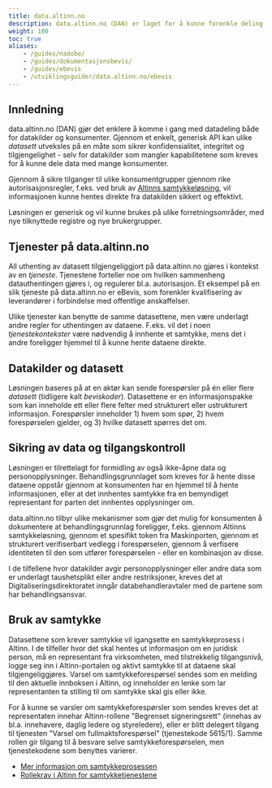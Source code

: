 ```yaml
---
title: data.altinn.no
description: data.altinn.no (DAN) er laget for å kunne forenkle deling av data fra virksomheter, med formål om å gjenbruke informasjon direkte fra kilden.
weight: 100
toc: true
aliases: 
    - /guides/nadobe/
    - /guides/dokumentasjonsbevis/
    - /guides/ebevis
    - /utviklingsguider/data.altinn.no/ebevis
---
```


## Innledning

data.altinn.no (DAN) gjør det enklere å komme i gang med datadeling både for datakilder og konsumenter. Gjennom et enkelt, generisk API kan ulike _datasett_ utveksles på en måte som sikrer konfidensialitet, integritet og tilgjengelighet - selv for datakilder som mangler kapabilitetene som kreves for å kunne dele data med mange konsumenter.

Gjennom å sikre tilganger til ulike konsumentgrupper gjennom rike autorisasjonsregler, f.eks. ved bruk av [Altinns samtykkeløsning](https://altinn.github.io/docs/utviklingsguider/samtykke/), vil informasjonen kunne hentes direkte fra datakilden sikkert og effektivt. 

Løsningen er generisk og vil kunne brukes på ulike forretningsområder, med nye tilknyttede registre og nye brukergrupper.

<!-- TODO! Her skal det komme lenke til mer produktinformasjon på forretningsnivå -->

## Tjenester på data.altinn.no

All uthenting av datasett tilgjengeliggjort på data.altinn.no gjøres i kontekst av en _tjeneste_. Tjenestene forteller noe om hvilken sammenheng datauthentingen gjøres i, og regulerer bl.a. autorisasjon. Et eksempel på en slik tjeneste på data.altinn.no er eBevis, som forenkler kvalifisering av leverandører i forbindelse med offentlige anskaffelser. 

Ulike tjenester kan benytte de samme datasettene, men være underlagt andre regler for uthentingen av dataene. F.eks. vil det i noen _tjenestekontekster_ være nødvendig å innhente et samtykke, mens det i andre foreligger hjemmel til å kunne hente dataene direkte.

## Datakilder og datasett

Løsningen baseres på at en aktør kan sende forespørsler på én eller flere _datasett_ (tidligere kalt _beviskoder_). Datasettene er en informasjonspakke som kan inneholde ett eller flere felter med strukturert eller ustrukturert informasjon. Forespørsler inneholder 1) hvem som spør, 2) hvem forespørselen gjelder, og 3) hvilke datasett spørres det om.

## Sikring av data og tilgangskontroll

Løsningen er tilrettelagt for formidling av også ikke-åpne data og personopplysninger. Behandlingsgrunnlaget som kreves for å hente disse dataene oppstår gjennom at konsumenten har en hjemmel til å hente informasjonen, eller at det innhentes samtykke fra en bemyndiget representant for parten det innhentes opplysninger om. 

data.altinn.no tilbyr ulike mekanismer som gjør det mulig for konsumenten å dokumentere at behandlingsgrunnlag foreligger, f.eks. gjennom Altinns samtykkeløsning, gjennom et spesifikt token fra Maskinporten, gjennom et strukturert verifiserbart vedlegg i forespørselen, gjennom å verfisere identiteten til den som utfører forespørselen - eller en kombinasjon av disse.

I de tilfellene hvor datakilder avgir personopplysninger eller andre data som er underlagt taushetsplikt eller andre restriksjoner, kreves det at Digitaliseringsdirektoratet inngår databehandleravtaler med de partene som har behandlingsansvar. 

## Bruk av samtykke

Datasettene som krever samtykke vil igangsette en samtykkeprosess i Altinn. I de tilfeller hvor det skal hentes ut informasjon om en juridisk person, må en representant fra virksomheten, med tilstrekkelig tilgangsnivå, logge seg inn i Altinn-portalen og aktivt samtykke til at dataene skal tilgjengeliggjøres. Varsel om samtykkeforespørsel sendes som en melding til den aktuelle innboksen i Altinn, og inneholder en lenke som lar representanten ta stilling til om samtykke skal gis eller ikke.

For å kunne se varsler om samtykkeforespørsler som sendes kreves det at representaten innehar Altinn-rollene "Begrenset signeringsrett" (innehas av bl.a. innehavere, daglig ledere og styreledere), eller er blitt delegert tilgang til tjenesten "Varsel om fullmaktsforespørsel" (tjenestekode 5615/1). Samme rollen gir tilgang til å besvare selve samtykkeforespørselen, men tjenestekodene som benyttes varierer.

* [Mer informasjon om samtykkeprosessen](/samtykkeprosessen)
* [Rollekrav i Altinn for samtykketjenestene](/rollekrav-i-altinn)